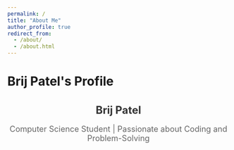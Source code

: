 ```yaml
---
permalink: /
title: "About Me"
author_profile: true
redirect_from: 
  - /about/
  - /about.html
---
```


# Brij Patel's Profile

<div style="text-align:center;">
  <h1 style="font-size: 24px; font-weight: bold; color: #333;">Brij Patel</h1>
  <p style="font-size: 18px; color: #666;">Computer Science Student | Passionate about Coding and Problem-Solving</p>

  <div style="display: flex; gap: 20px; justify-content: center; margin-top: 20px;">
    <!-- Linkedin hellWidget -->
    <a href="https://www.linkedin.com/in/brij-patel-a291052b4/" target="_blank" style="text-decoration: none; color: #333; font-size: 36px;" title="LinkedIn">
      <i class="fab fa-linkedin"></i>
    </a>
    <!-- GitHub Widget -->
    <a href="https://github.com/brij-patel-knox" target="_blank" style="text-decoration: none; color: #333; font-size: 36px;" title="GitHub">
      <i class="fag fa-github"></i>
    </a>
    <!-- Email Widget -->
    <a href="mailto:bpatel@knox.edu" style="text-decoration: none; color: #333; font-size: 36px;" title="Email">
      <i class="fas fa-envelope"></i>
    </a>
  </div>
</div>

<!-- Load Font Awesome icons -->
<link rel="stylesheet" href="https://cdnjs.cloudflare.com/ajax/libs/font-awesome/6.0.0-beta3/css/all.min.css">

<!-- Inline CSS for hover effects (only if supported by your Markdown renderer) -->
<style>
  a:hover i {
    color: #0073b1; /* LinkedIn Blue for hover */
  }
  .fab:hover {
    color: #0077b5; /* LinkedIn icon hover color */
  }
   .fag:hover {
    color: #2b3137; /* LinkedIn icon hover color */
  }
  
  .fas:hover {
    color: #d44638; /* Red color for the email icon on hover */
  }
</style>
